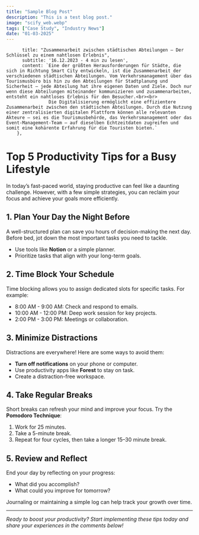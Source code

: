 ```yaml
---
title: "Sample Blog Post"
description: "This is a test blog post."
image: "scify_web.webp"
tags: ["Case Study", "Industry News"]
date: "01-03-2025"
---
```

          title: "Zusammenarbeit zwischen städtischen Abteilungen – Der Schlüssel zu einem nahtlosen Erlebnis",
          subtitle: '16.12.2023 - 4 min zu lesen',
          content: `Eine der größten Herausforderungen für Städte, die sich in Richtung Smart City entwickeln, ist die Zusammenarbeit der verschiedenen städtischen Abteilungen. Vom Verkehrsmanagement über das Tourismusbüro bis hin zu den Abteilungen für Stadtplanung und Sicherheit – jede Abteilung hat ihre eigenen Daten und Ziele. Doch nur wenn diese Abteilungen miteinander kommunizieren und zusammenarbeiten, entsteht ein nahtloses Erlebnis für den Besucher.<br><br>
                    Die Digitalisierung ermöglicht eine effizientere Zusammenarbeit zwischen den städtischen Abteilungen. Durch die Nutzung einer zentralisierten digitalen Plattform können alle relevanten Akteure – sei es die Tourismusbehörde, das Verkehrsmanagement oder das Event-Management-Team – auf dieselben Echtzeitdaten zugreifen und somit eine kohärente Erfahrung für die Touristen bieten.`
        },
# Top 5 Productivity Tips for a Busy Lifestyle

In today’s fast-paced world, staying productive can feel like a daunting challenge. However, with a few simple strategies, you can reclaim your focus and achieve your goals more efficiently.

## 1. Plan Your Day the Night Before

A well-structured plan can save you hours of decision-making the next day. Before bed, jot down the most important tasks you need to tackle.

- Use tools like **Notion** or a simple planner.  
- Prioritize tasks that align with your long-term goals.

## 2. Time Block Your Schedule

Time blocking allows you to assign dedicated slots for specific tasks. For example:

- 8:00 AM - 9:00 AM: Check and respond to emails.  
- 10:00 AM - 12:00 PM: Deep work session for key projects.  
- 2:00 PM - 3:00 PM: Meetings or collaboration.

## 3. Minimize Distractions

Distractions are everywhere! Here are some ways to avoid them:

- **Turn off notifications** on your phone or computer.  
- Use productivity apps like **Forest** to stay on task.  
- Create a distraction-free workspace.

## 4. Take Regular Breaks

Short breaks can refresh your mind and improve your focus. Try the **Pomodoro Technique**:

1. Work for 25 minutes.  
2. Take a 5-minute break.  
3. Repeat for four cycles, then take a longer 15–30 minute break.

## 5. Review and Reflect

End your day by reflecting on your progress:

- What did you accomplish?  
- What could you improve for tomorrow?

Journaling or maintaining a simple log can help track your growth over time.

---

*Ready to boost your productivity? Start implementing these tips today and share your experiences in the comments below!*
